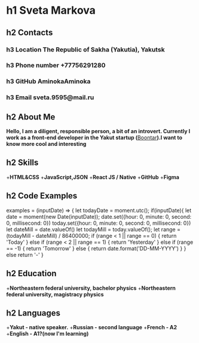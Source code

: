 # h1 Sveta Markova
## h2 Contacts
### h3 **Location** __The Republic of Sakha (Yakutia), Yakutsk__
### h3 **Phone number** __+77756291280__
### h3 **GitHub** __AminokaAminoka__
### h3 **Email** __sveta.9595@mail.ru__

## h2 About Me
__Hello, I am a diligent, responsible person, a bit of an introvert. Currently I work as a front-end developer in the Yakut startup (__[Boontar](https://boontar.ru/)__).I want to know more cool and interesting__

## h2 Skills
+__HTML&CSS__
+__JavaScript,JSON__
+__React JS / Native__
+__GitHub__
+__Figma__

## h2 Code Examples

examples = (inputDate) => {
    let todayDate = moment.utc();
    if(inputDate){
        let date = moment(new Date(inputDate));
        date.set({hour: 0, minute: 0, second: 0, millisecond: 0})
        today.set({hour: 0, minute: 0, second: 0, millisecond: 0})
        let dateMill = date.valueOf()
        let todayMill = today.valueOf();
        let range = (todayMill - dateMill) / 86400000;
        if (range < 1 || range == 0) {
            return 'Today'
        } else if (range < 2 || range == 1) {
            return 'Yesterday'
        } else if (range == -1) {
            return 'Tomorrow'
        } else {
            return date.format('DD-MM-YYYY')
        }
    } else return '-'
}

##  h2 Education
+__Northeastern federal university, bachelor physics__
+__Northeastern federal university, magistracy physics__

##  h2 Languages
+__Yakut - native speaker.__
+__Russian - second language__
+__French - A2__
+__English - A1?(now I'm learning)__
